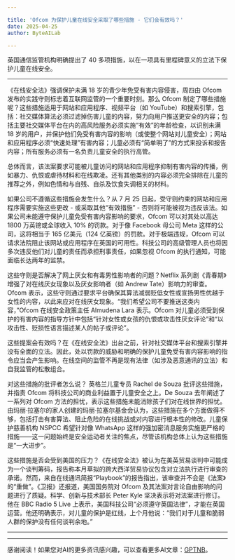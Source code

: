 ```yaml
---

title: 'Ofcom 为保护儿童在线安全采取了哪些措施 - 它们会有效吗？'
date: 2025-04-25
author: ByteAILab

---
```


英国通信监管机构明确提出了 40 多项措施，以在一项具有里程碑意义的立法下保护儿童在线安全。

---
《在线安全法》强调保护未满 18 岁的青少年免受有害内容侵害，周四由 Ofcom 发布的实践守则标志着互联网监管的一个重要时刻。那么 Ofcom 制定了哪些措施呢？这些措施适用于网站和应用程序、视频平台（如 YouTube）和搜索引擎，包括：社交媒体算法必须过滤掉伤害儿童的内容，努力向用户推送更安全的内容；包括主要社交媒体平台在内的高风险服务必须实施“有效”的年龄检查，以识别未满 18 岁的用户，并保护他们免受有害内容的影响（或使整个网站对儿童安全）；网站和应用程序必须“快速处理”有害内容；儿童必须有“简单明了”的方式来投诉和报告内容；所有服务必须有一名负责儿童安全的执行高管。

总体而言，该法案要求可能被儿童访问的网站和应用程序抑制有害内容的传播，例如暴力、仇恨或虐待材料和在线欺凌。还有其他类别的内容必须完全排除在儿童的推荐之外，例如色情和与自残、自杀及饮食失调相关的材料。

如果公司不遵循这些措施会发生什么？从 7 月 25 日起，受守则约束的网站和应用程序需要实施这些更改 - 或采取其他“有效措施” - 否则将可能被视为违反该法。如果公司未能遵守保护儿童免受有害内容影响的要求，Ofcom 可以对其处以高达 1800 万英镑或全球收入 10% 的罚款。对于像 Facebook 母公司 Meta 这样的公司，这将相当于 165 亿美元（124 亿英镑）的罚款。对于极端违规，Ofcom 可以请求法院阻止该网站或应用程序在英国的可用性。科技公司的高级管理人员也将因多次违反他们对儿童的责任而承担刑事责任，如果忽视 Ofcom 的执行通知，可能面临长达两年的监禁。

这些守则是否解决了网上厌女和有毒男性影响者的问题？Netflix 系列剧《青春期》增强了对在线厌女现象以及厌女影响者（如 Andrew Tate）影响力的审查。Ofcom 表示，这些守则通过要求平台确保其算法减弱贬低女性或宣扬男性优越于女性的内容，以此来应对在线厌女现象。“我们希望公司不要推送这类内容，”Ofcom 在线安全政策主任 Almudena Lara 表示。Ofcom 对儿童必须受到保护的有害内容的指导方针中包括“针对女性或女孩的仇恨或攻击性厌女评论”和“以攻击性、贬损性语言描述某人的帖子或评论”。

这些提案会有效吗？在《在线安全法》出台之前，针对社交媒体平台和搜索引擎并没有全面的立法。因此，处以罚款的威胁和明确的保护儿童免受有害内容影响的指令应当会产生影响。在线空间的监管不再是现有法律（如涉及恶意通讯的立法）和自我监管的松散组合。

对这些措施的批评者怎么说？ 英格兰儿童专员 Rachel de Souza 批评这些措施，并指责 Ofcom 将科技公司的商业利益置于儿童安全之上。De Souza 去年阐述了一系列对 Ofcom 方法的担忧，表示这些措施未能消除孩子们对在线世界的担忧。由玛丽·拉塞尔的家人创建的玛丽·拉塞尔基金会认为，这些措施在多个方面做得不够，包括打击有害算法、阻止危险的在线挑战或对内容进行根本性的修改。儿童保护慈善机构 NSPCC 希望针对像 WhatsApp 这样的强加密消息服务实施更严格的措施——这一问题始终是安全运动者关注的焦点，尽管该机构总体上认为这些措施是“一大进步”。

这些措施是否会受到美国的压力？《在线安全法》被认为在美英贸易谈判中可能成为一个谈判筹码，报告称本月草拟的跨大西洋贸易协议包含对立法执行进行审查的承诺。然而，来自在线通讯简报“Playbook”的报告指出，该审查并不会是《法案》的“重做”。《卫报》还报道，美国国务院对 Ofcom 及其法案对言论自由影响的问题进行了质疑。科学、创新与技术部长 Peter Kyle 坚决表示将对法案进行修订。他在 BBC Radio 5 Live 上表示，美国科技公司“必须遵守英国法律”，才能在英国运营。他还明确表示，对儿童的保护是红线，上个月他说：“我们对于儿童和脆弱人群的保护没有任何谈判余地。”

---
---
感谢阅读！如果您对AI的更多资讯感兴趣，可以查看更多AI文章：[GPTNB](https://gptnb.com)。